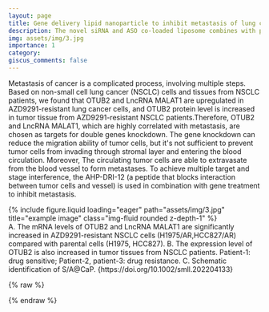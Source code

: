 ```yaml
---
layout: page
title: Gene delivery lipid nanoparticle to inhibit metastasis of lung cancer
description: The novel siRNA and ASO co-loaded liposome combines with peptide drug to suppress metastasis by multitarget interference
img: assets/img/3.jpg
importance: 1
category: 
giscus_comments: false
---
```


Metastasis of cancer is a complicated process, involving multiple steps. Based on non-small cell lung cancer (NSCLC) cells and tissues from NSCLC patients, we found that OTUB2 and LncRNA MALAT1 are upregulated in AZD9291-resistant lung cancer cells, and OTUB2 protein level is increased in tumor tissue from AZD9291-resistant NSCLC patients.Therefore, OTUB2 and LncRNA MALAT1, which are highly correlated with metastasis, are chosen as targets for double genes knockdown. The gene knockdown can reduce the migration ability of tumor cells, but it's not sufficient to prevent tumor cells from invading through stromal layer and entering the blood circulation. Moreover, The circulating tumor cells are able to extravasate from the blood vessel to form metastases. To achieve multiple target and stage interference, the AHP-DRI-12 (a peptide that blocks interaction between tumor cells and vessel) is used in combination with gene treatment to inhibit metastasis.


<div class="row">
    <div class="col-sm mt-3 mt-md-0">
        {% include figure.liquid loading="eager" path="assets/img/3.jpg" title="example image" class="img-fluid rounded z-depth-1" %}
    </div>
</div>
<div class="caption">
    A. The mRNA levels of OTUB2 and LncRNA MALAT1 are significantly increased in AZD9291-resistant NSCLC cells (H1975/AR,HCC827/AR) compared with parental cells (H1975, HCC827). B. The expression level of OTUB2 is also increased in tumor tissues from NSCLC patients. Patient-1: drug sensitive; Patient-2, patient-3: drug resistance. C. Schematic identification of S/A@CaP. {https://doi.org/10.1002/smll.202204133}
</div>

{% raw %}

{% endraw %}

